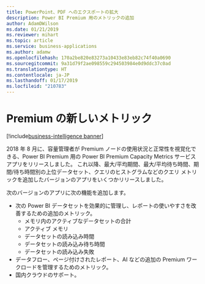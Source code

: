 ```yaml
---
title: PowerPoint、PDF へのエクスポートの拡大
description: Power BI Premium 用のメトリックの追加
author: AdamDWilson
ms.date: 01/21/2019
ms.reviewer: mihart
ms.topic: article
ms.service: business-applications
ms.author: adamw
ms.openlocfilehash: 170a2be820e83273a10433e83eb82c74f40a0690
ms.sourcegitcommit: 9a31d79f2ae098559c294503984e0d9ddc37c0ad
ms.translationtype: HT
ms.contentlocale: ja-JP
ms.lasthandoff: 01/17/2019
ms.locfileid: "210783"
---
```

# <a name="new-metrics-for-premium"></a>Premium の新しいメトリック

[!include[business-intelligence banner](../../includes/business-intelligence.md)]

2018 年 8 月に、容量管理者が Premium ノードの使用状況と正常性を視覚化できる、Power BI Premium 用の Power BI Premium Capacity Metrics サービス アプリをリリースしました。 これ以降、最大/平均期間、最大/平均待ち時間、期間/待ち時間別の上位データセット、クエリのヒストグラムなどのクエリ メトリックを追加したバージョンのアプリをいくつかリリースしました。
 
次のバージョンのアプリに次の機能を追加します。
 
- 次の Power BI データセットを効果的に管理し、レポートの使いやすさを改善するための追加のメトリック。 
  - メモリ内のアクティブなデータセットの合計
  - アクティブ メモリ
  - データセットの読み込み時間 
  - データセットの読み込み待ち時間
  - データセットの読み込み失敗
- データフロー、ページ付けされたレポート、AI などの追加の Premium ワークロードを管理するためのメトリック。
- 国内クラウドのサポート。

